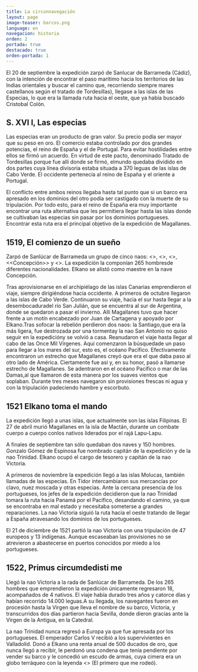 ```yaml
---
title: La circunnavegación
layout: page
image-teaser: barcos.png
language: en
navegacion: historia
orden: 2
portada: true
destacado: true
orden-portada: 1
---
```


El 20 de septiembre la expedición zarpó de Sanlucar de Barrameda (Cádiz), con la intención de encontrar el paso marítimo hacia los territorios de las Indias orientales y buscar el camino que, recorriendo siempre mares castellanos según el tratado de Tordesillas), llegase a las islas de las Especias, lo que era la llamada ruta hacia el oeste, que ya había buscado Cristobal Colón.

## S. XVI l, Las especias

Las especias eran un producto de gran valor. Su precio podía ser mayor que su peso en oro. El comercio estaba controlado por dos grandes potencias, el reino de España y el de Portugal. Para evitar hostilidades entre ellos se firmó un acuerdo. En virtud de este pacto, denominado Tratado de Tordesillas porque fue allí donde se firmó, elmundo quedaba dividido en dos partes cuya línea divisoria estaba situada a 370 leguas de las islas de Cabo Verde. El occidente pertenecía al reino de España y el oriente a Portugal.

El conflicto entre ambos reinos llegaba hasta tal punto que si un barco era apresado en los dominios del otro podía ser castigado con la muerte de su tripulación. Por todo esto, para el reino de España era muy importante encontrar una ruta alternativa que les permitiera llegar hasta las islas donde se cultivaban las especias sin pasar por los dominios portugueses. Encontrar esta ruta era el principal objetivo de la expedición de Magallanes.

## 1519, El comienzo de un sueño

Zarpó de Sanlúcar de Barrameda un grupo de cinco naos: <<Trinidad>>, <<Victoria>>, <<San Antonio>>, <<Concepción>> y <<Santiago>>. La expedición la componían 265 hombresde diferentes nacionalidades. Elkano se alistó como maestre en la nave Concepción.

Tras aprovisionarse en el archipiélago de las islas Canarias emprendieron el viaje, siempre dirigiéndose hacia occidente. A primeros de octubre llegaron a las islas de Cabo Verde. Continuaron su viaje, hacia el sur hasta llegar a la desembocaduradel río San Julián, que se encuentra al sur de Argentina, donde se quedaron a pasar el invierno. Allí Magallanes tuvo que hacer frente a un motín encabezado por Juan de Cartagena y apoyado por Elkano.Tras sofocar la rebelión perdieron dos naos: la Santiago,que era la más ligera, fue destrozada por una tormentay la nao San Antonio no quiso seguir en la expedicióny se volvió a casa. Reanudaron el viaje hasta llegar al cabo de las Once Mil Vírgenes. Aquí comenzaron la búsquedade un paso para llegar a los mares del sur, esto es, el océano Pacífico. Efectivamente encontraron un estrecho que Magallanes creyó que era el que daba paso al otro lado de América. Ciertamente fue así y, en su honor, pasó a llamarse estrecho de Magallanes. Se adentraron en el océano Pacífico o mar de las Damas,al que llamaron de esta manera por los suaves vientos que soplaban. Durante tres meses navegaron sin provisiones frescas ni agua y con la tripulación padeciendo hambre y escorbuto.

## 1521 Elkano toma el mando

La expedición llegó a unas islas, que actualmente son las islas Filipinas. El 27 de abril murió Magallanes en la isla de Mactán, durante un combate cuerpo a cuerpo conlos nativos liderados por el rajá Lapu-Lapu.

A finales de septiembre tan sólo quedaban dos naves y 150 hombres. Gonzalo Gómez de Espinosa fue nombrado capitán de la expedición y de la nao Trinidad. Elkano ocupó el cargo de tesorero y capitán de la nao Victoria.

A primeros de noviembre la expedición llegó a las islas Molucas, también llamadas de las especias. En Tidor intercambiaron sus mercancías por clavo, nuez moscada y otras especias. Ante la cercana presencia de los portugueses, los jefes de la expedición decidieron que la nao Trinidad tomara la ruta hacia Panamá por el Pacífico, desandando el camino, ya que se encontraba en mal estado y necesitaba someterse a grandes reparaciones. La nao Victoria siguió la ruta hacia el oeste tratando de llegar a España atravesando los dominios de los portugueses.

El 21 de diciembre de 1521 partió la nao Victoria con una tripulación de 47 europeos y 13 indígenas. Aunque escaseaban las provisiones no se atrevieron a abastecerse en puertos conocidos por miedo a los portugueses.

## 1522, Primus circumdedisti me

Llegó la nao Victoria a la rada de Sanlúcar de Barrameda. De los 265 hombres que emprendieron la expedición únicamente regresaron 18, acompañados de 4 nativos. El viaje había durado tres años y catorce días y habían recorrido 14.000 leguas.A su llegada, los navegantes fueron en procesión hasta la Virgen que lleva el nombre de su barco, Victoria, y transcurridos dos días partieron hacia Sevilla, donde dieron gracias ante la Virgen de la Antigua, en la Catedral.

La nao Trinidad nunca regresó a Europa ya que fue apresada por los portugueses. El emperador Carlos V recibió a los supervivientes en Valladolid. Donó a Elkano una renta anual de 500 ducados de oro, que nunca llegó a recibir, le perdonó una condena que tenía pendiente por vender su barco y le concedió un escudo de armas, cuya cimera era un globo terráqueo con la leyenda <<primus circumdedisti me>> (El primero que me rodeó).
